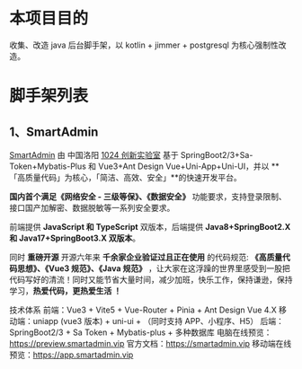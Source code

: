 # 本项目目的

收集、改造 java 后台脚手架，以 kotlin + jimmer + postgresql 为核心强制性改造。

# 脚手架列表

## 1、SmartAdmin

[SmartAdmin](https://smartadmin.vip) 由 中国洛阳 [1024 创新实验室](https://www.1024lab.net/) 基于 SpringBoot2/3+Sa-Token+Mybatis-Plus 和 Vue3+Ant Design Vue+Uni-App+Uni-UI，并以 **「高质量代码」为核心，「简洁、高效、安全」**的快速开发平台。

**国内首个满足《网络安全 - 三级等保》、《数据安全》** 功能要求，支持登录限制、接口国产加解密、数据脱敏等一系列安全要求。

前端提供 **JavaScript 和 TypeScript** 双版本，后端提供 **Java8+SpringBoot2.X 和 Java17+SpringBoot3.X 双版本**。

同时 **重磅开源** 开源六年来 **千余家企业验证过且正在使用** 的代码规范: **《高质量代码思想》、《Vue3 规范》、《Java 规范》** ，让大家在这浮躁的世界里感受到一股把代码写好的清流！同时又能节省大量时间，减少加班，快乐工作，保持谦逊，保持学习，**热爱代码，更热爱生活 ！**

技术体系
前端：Vue3 + Vite5 + Vue-Router + Pinia + Ant Design Vue 4.X
移动端：uniapp (vue3 版本) + uni-ui + （同时支持 APP、小程序、H5）
后端：SpringBoot2/3 + Sa Token + Mybatis-plus + 多种数据库
电脑在线预览：https://preview.smartadmin.vip
官方文档：https://smartadmin.vip
移动端在线预览：https://app.smartadmin.vip